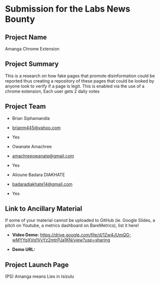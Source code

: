 # Submission for the Labs News Bounty

## Project Name
Amanga Chrome Extension

## Project Summary
This is a research on how fake pages that promote disinformation could be reported thus creating a repository of these pages that could be looked by anyone look to verify if a page is legit. This is enabled via the use of a chrome extension, Each user gets 2 daily votes

## Project Team
* Brian Siphamandla
* brianm445@yahoo.com
* Yes

* Owanate Amachree
* amachreeowanate@gmail.com
* Yes

* Alioune Badara DIAKHATE
* badaradiakhate14@gmail.com
* Yes


## Link to Ancillary Material
If some of your material cannot be uploaded to GitHub (ie. Google Slides, a pitch on Youtube, a metrics dashboard on BareMetrics), list it here!


- **Video Demo:** https://drive.google.com/file/d/1Zw4JUmQG-wMYYqXVq1VvYz2mtrPJa1KN/view?usp=sharing

- **Demo URL:** 

## Project Launch Page





(PS) Amanga means Lies in Isizulu
